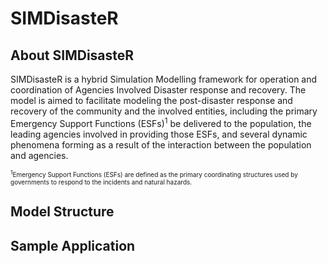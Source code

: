# SIMDisasteR
## About SIMDisasteR
SIMDisasteR is a hybrid Simulation Modelling framework for operation and coordination of Agencies Involved Disaster response and recovery. The model is aimed to facilitate modeling the post-disaster response and recovery of the community and the involved entities, including the primary Emergency Support Functions (ESFs)<sup>1</sup> be delivered to the population, the leading agencies involved in providing those ESFs, and several dynamic phenomena forming as a result of the interaction between the population and agencies.


<p style="font-size:10px"> <sup>1</sup>Emergency Support Functions (ESFs) are defined as the primary coordinating structures used by governments to respond to the incidents and natural hazards. </p>

## Model Structure


## Sample Application

